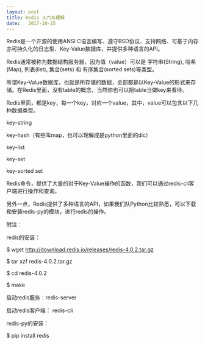 ```yaml
---
layout: post
title: Redis 入门与理解
date:   2017-10-25
---
```


Redis是一个开源的使用ANSI C语言编写、遵守BSD协议、支持网络、可基于内存亦可持久化的日志型、Key-Value数据库，并提供多种语言的API。


Redis通常被称为数据结构服务器，因为值（value）可以是 字符串(String), 哈希(Map), 列表(list), 集合(sets) 和 有序集合(sorted sets)等类型。

所谓Key-Value数据库，也就是所存储的数据，全部都是以Key-Value的形式来存储。在Redis里面，没有table的概念，当然你也可以把table当做key来看待。

Redis里面，都是key，每一个key，对应一个value，其中，value可以包含以下几种数据类型。

key-string

key-hash（有些叫map，也可以理解成是python里面的dic）

key-list

key-set

key-sorted set

Redis命令，提供了大量的对于Key-Value操作的函数，我们可以通过redis-cli客户端进行操作和查询。

另外一点，Redis提供了多种语言的API，如果我们队Python比较熟悉，可以下载和安装redis-py的模块，进行redis的操作。

附注：

redis的安装：

$ wget http://download.redis.io/releases/redis-4.0.2.tar.gz

$ tar xzf redis-4.0.2.tar.gz

$ cd redis-4.0.2

$ make

启动redis服务：redis-server

启动redis客户端： redis-cli

redis-py的安装：

$ pip install redis
